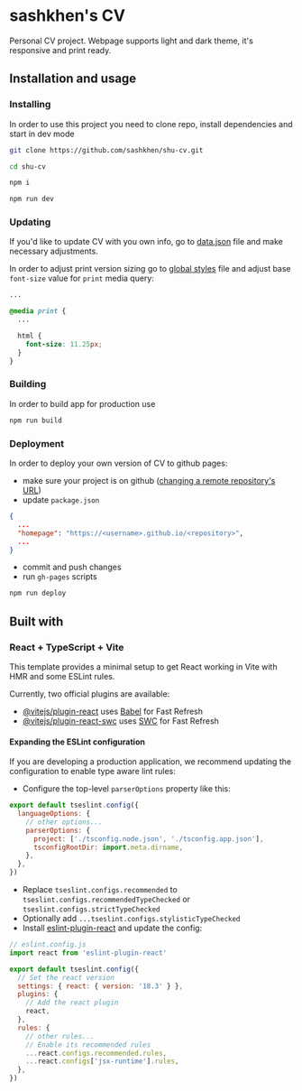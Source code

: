 # sashkhen's CV

Personal CV project. Webpage supports light and dark theme, it's responsive and print ready.

## Installation and usage

### Installing

In order to use this project you need to clone repo, install dependencies and start in dev mode

```bash
git clone https://github.com/sashkhen/shu-cv.git

cd shu-cv

npm i

npm run dev
```

### Updating

If you'd like to update CV with you own info, go to [data.json](./src/constants/data.json) file and make necessary adjustments.

In order to adjust print version sizing go to [global styles](./src/index.css) file and adjust base `font-size` value for `print` media query:

```css
...

@media print {
  ...

  html {
    font-size: 11.25px;
  }
}
```

### Building

In order to build app for production use

```bash
npm run build
```

### Deployment

In order to deploy your own version of CV to github pages:

- make sure your project is on github ([changing a remote repository's URL](https://medium.com/@ninadkarlekar/deploying-your-react-project-on-github-pages-a-step-by-step-guide-f8b364fa75fa))
- update `package.json`

```json
{
  ...
  "homepage": "https://<username>.github.io/<repository>",
  ...
}
```

- commit and push changes
- run `gh-pages` scripts

```bash
npm run deploy
```

## Built with

### React + TypeScript + Vite

This template provides a minimal setup to get React working in Vite with HMR and some ESLint rules.

Currently, two official plugins are available:

- [@vitejs/plugin-react](https://github.com/vitejs/vite-plugin-react/blob/main/packages/plugin-react/README.md) uses [Babel](https://babeljs.io/) for Fast Refresh
- [@vitejs/plugin-react-swc](https://github.com/vitejs/vite-plugin-react-swc) uses [SWC](https://swc.rs/) for Fast Refresh

#### Expanding the ESLint configuration

If you are developing a production application, we recommend updating the configuration to enable type aware lint rules:

- Configure the top-level `parserOptions` property like this:

```js
export default tseslint.config({
  languageOptions: {
    // other options...
    parserOptions: {
      project: ['./tsconfig.node.json', './tsconfig.app.json'],
      tsconfigRootDir: import.meta.dirname,
    },
  },
})
```

- Replace `tseslint.configs.recommended` to `tseslint.configs.recommendedTypeChecked` or `tseslint.configs.strictTypeChecked`
- Optionally add `...tseslint.configs.stylisticTypeChecked`
- Install [eslint-plugin-react](https://github.com/jsx-eslint/eslint-plugin-react) and update the config:

```js
// eslint.config.js
import react from 'eslint-plugin-react'

export default tseslint.config({
  // Set the react version
  settings: { react: { version: '18.3' } },
  plugins: {
    // Add the react plugin
    react,
  },
  rules: {
    // other rules...
    // Enable its recommended rules
    ...react.configs.recommended.rules,
    ...react.configs['jsx-runtime'].rules,
  },
})
```
